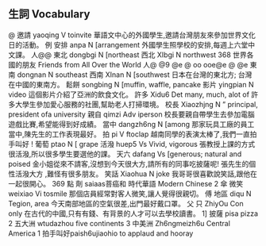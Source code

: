 ## 生詞 Vocabulary
@   邀請           yaoqing            V toinvite
華語文中心的外國學生,邀請台灣朋友來參加世界文化日的活動。
例   安排             anpa                 N [arrangement
外國學生照學校的安排,每週上六堂中文課。
人@@   東北           dongbgi            N [northeast
西北           XIbgi                N northwest
368
世界各國的朋友
Friends from All Over the World
人@ @9 @e @ oo ooe@e @ @e
東南                dongnan                N southeast
西南         XInan            N [southwest
日本在台灣的東北方; 台灣在中國的東南方。
鬆餅           songbing          N [muffin, waffle, pancake
影片          yingpian         N video
這個影片介紹了亞洲的飲食文化。
許多            Xidu6             Det many, much, alot of
許多大學生參加愛心服務的社團,幫助老人打掃環境。
校長           Xiaozhjng         N ” principal, president ofa university
親自          qimzi           Adv iperson
校長要親自帶學生去參加電腦遊戲比賽,希望能得到好成績。
當中         dangzh6ng      N [among
那家玩具工廠的員工當中,陳先生的工作表現最好。
拍                pi                  V ftoclap
越南同學的表演太棒了,我們一直拍手叫好 !
葡萄         ptao            N [ grape
活潑           huep5              Vs Vivid, vigorous
張教授上課的方式很活潑,所以很多學生要選他的課。
天六           dafang             Vs [generous; natural and poised
金小姐從來不請客,沒想到今天很大方,請所有的同事吃披薩呢!
張先生的個性活潑大方 ,難怪有很多朋友。
笑話      Xiaohua      N joke
我哥哥很喜歡說笑話,跟他在一起很開心。
369
點 劑                                                                    saiaas菩癌和
時代華語
Modern Chinese 2
傘 微笑    weixiao    Vi tosmile
那個店員經常對客人微笑,讓人覺得很親切。
傅  地區      diqu         N Tegion, area
今天南部地區的空氣很差,出門最好戴口罩。
父  只         ZhiyOu      Con only
在古代的中國,只有有錢、有背景的人才可以去學校讀書。
1] 披薩                 pisa                              pizza
2 五大洲          wtudazhou                five continents
3 中美洲        Zh6ngmeizh6u        Central America
1 拍手叫好paish6ujiaohio         to applaud and hooray
